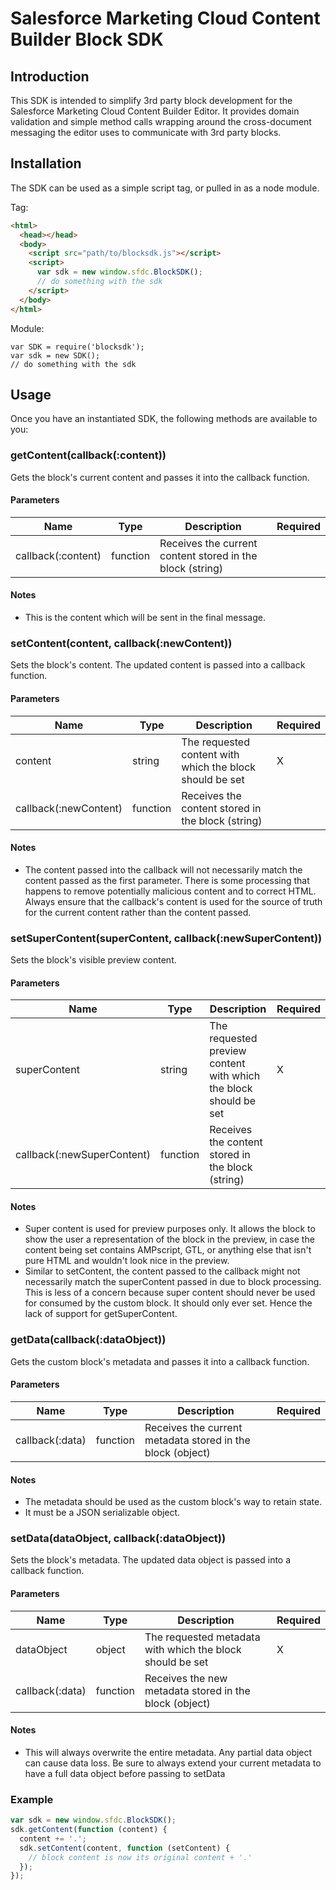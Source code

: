 # Salesforce Marketing Cloud Content Builder Block SDK

## Introduction

This SDK is intended to simplify 3rd party block development for the Salesforce Marketing Cloud Content Builder Editor.
It provides domain validation and simple method calls wrapping around the cross-document messaging the editor uses to communicate with 3rd party blocks.

## Installation

The SDK can be used as a simple script tag, or pulled in as a node module.

Tag:

```html
<html>
  <head></head>
  <body>
    <script src="path/to/blocksdk.js"></script>
    <script>
      var sdk = new window.sfdc.BlockSDK();
      // do something with the sdk
    </script>
  </body>
</html>
```
Module:

```node
var SDK = require('blocksdk');
var sdk = new SDK();
// do something with the sdk
```

## Usage

Once you have an instantiated SDK, the following methods are available to you:

### getContent(callback(:content))

Gets the block's current content and passes it into the callback function.

#### Parameters

Name | Type | Description | Required
--- | --- | --- | ---
callback(:content) | function | Receives the current content stored in the block (string) |

#### Notes

* This is the content which will be sent in the final message.

### setContent(content, callback(:newContent))

Sets the block's content. The updated content is passed into a callback function.

#### Parameters

Name | Type | Description | Required
--- | --- | --- | ---
content | string | The requested content with which the block should be set | X
callback(:newContent) | function | Receives the content stored in the block (string) |

#### Notes

* The content passed into the callback will not necessarily match the content passed as the first parameter. There is some processing that happens to remove potentially malicious content and to correct HTML. Always ensure that the callback's content is used for the source of truth for the current content rather than the content passed.

### setSuperContent(superContent, callback(:newSuperContent))

Sets the block's visible preview content.

#### Parameters

Name | Type | Description | Required
--- | --- | --- | ---
superContent | string | The requested preview content with which the block should be set | X
callback(:newSuperContent) | function | Receives the content stored in the block (string) |

#### Notes

* Super content is used for preview purposes only. It allows the block to show the user a representation of the block in the preview, in case the content being set contains AMPscript, GTL, or anything else that isn't pure HTML and wouldn't look nice in the preview.
* Similar to setContent, the content passed to the callback might not necessarily match the superContent passed in due to block processing. This is less of a concern because super content should never be used for consumed by the custom block. It should only ever set. Hence the lack of support for getSuperContent.

### getData(callback(:dataObject))

Gets the custom block's metadata and passes it into a callback function.

#### Parameters

Name | Type | Description | Required
--- | --- | --- | ---
callback(:data) | function | Receives the current metadata stored in the block (object) |

#### Notes

* The metadata should be used as the custom block's way to retain state.
* It must be a JSON serializable object.

### setData(dataObject, callback(:dataObject))

Sets the block's metadata. The updated data object is passed into a callback function.

#### Parameters

Name | Type | Description | Required
--- | --- | --- | ---
dataObject | object | The requested metadata with which the block should be set | X
callback(:data) | function | Receives the new metadata stored in the block (object) |

#### Notes

* This will always overwrite the entire metadata. Any partial data object can cause data loss. Be sure to always extend your current metadata to have a full data object before passing to setData

### Example

```javascript
var sdk = new window.sfdc.BlockSDK();
sdk.getContent(function (content) {
  content += '.';
  sdk.setContent(content, function (setContent) {
    // block content is now its original content + '.'
  });
});
```
